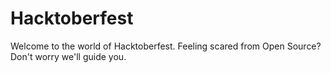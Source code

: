 # Hacktoberfest
Welcome to the world of Hacktoberfest. Feeling scared from Open Source? Don't worry we'll guide you.
